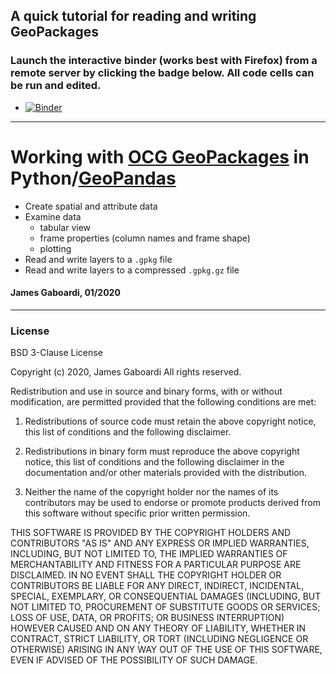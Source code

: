 ## A quick tutorial for reading and writing GeoPackages
### Launch the interactive binder (works best with Firefox) from a remote server by clicking the badge below. All code cells can be run and edited. 
 * [![Binder](https://mybinder.org/badge_logo.svg)](https://mybinder.org/v2/gh/jGaboardi/geopackage_tutorial/master?filepath=geopackage_in_python.ipynb)
-------------------
# Working with [OCG GeoPackages](https://www.geopackage.org) in Python/[GeoPandas](http://geopandas.org)
 * Create spatial and attribute data
 * Examine data
   * tabular view
   * frame properties (column names and frame shape)
   * plotting
 * Read and write layers to a `.gpkg` file
 * Read and write layers to a compressed `.gpkg.gz` file
 
#### James Gaboardi, 01/2020

------------------------




### License

BSD 3-Clause License

Copyright (c) 2020, James Gaboardi
All rights reserved.

Redistribution and use in source and binary forms, with or without
modification, are permitted provided that the following conditions are met:

1. Redistributions of source code must retain the above copyright notice, this
   list of conditions and the following disclaimer.

2. Redistributions in binary form must reproduce the above copyright notice,
   this list of conditions and the following disclaimer in the documentation
   and/or other materials provided with the distribution.

3. Neither the name of the copyright holder nor the names of its
   contributors may be used to endorse or promote products derived from
   this software without specific prior written permission.

THIS SOFTWARE IS PROVIDED BY THE COPYRIGHT HOLDERS AND CONTRIBUTORS "AS IS"
AND ANY EXPRESS OR IMPLIED WARRANTIES, INCLUDING, BUT NOT LIMITED TO, THE
IMPLIED WARRANTIES OF MERCHANTABILITY AND FITNESS FOR A PARTICULAR PURPOSE ARE
DISCLAIMED. IN NO EVENT SHALL THE COPYRIGHT HOLDER OR CONTRIBUTORS BE LIABLE
FOR ANY DIRECT, INDIRECT, INCIDENTAL, SPECIAL, EXEMPLARY, OR CONSEQUENTIAL
DAMAGES (INCLUDING, BUT NOT LIMITED TO, PROCUREMENT OF SUBSTITUTE GOODS OR
SERVICES; LOSS OF USE, DATA, OR PROFITS; OR BUSINESS INTERRUPTION) HOWEVER
CAUSED AND ON ANY THEORY OF LIABILITY, WHETHER IN CONTRACT, STRICT LIABILITY,
OR TORT (INCLUDING NEGLIGENCE OR OTHERWISE) ARISING IN ANY WAY OUT OF THE USE
OF THIS SOFTWARE, EVEN IF ADVISED OF THE POSSIBILITY OF SUCH DAMAGE.



